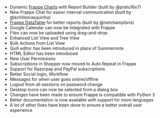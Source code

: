 - Dynamic [Frappe Charts](https://github.com/sparrownova/charts) with Report Builder (built by @pratu16x7)
- New Frappe Chat for easier internal communication (built by @achillesrasquinha)
- [Frappe DataTable](https://github.com/sparrownova/datatable) for better reports (built by @netchampfaris)
- Google Calendar can now be integrated with Frappe
- Files can now be uploaded using drag-and-drop
- Enhanced List View and Tree View
- Bulk Actions from List View
- Quill editor has been introduced in place of Summernote
- HTML Editor has been introduced
- New User Permissions
- Subscriptions in Shopper now moved to Auto Repeat in Frappe
- Support for Razorpay and PayPal subscriptions
- Better Social login, Workflow
- Messages for when user goes online/offline
- Logout from all sessions on password change
- Desktop icons can now be selected from a dialog box
- Changes have been made to ensure Frappe is compatible with Python 3
- Better documentation is now available with support for more languages
- A lot of other fixes have been done to ensure a better overall user experience